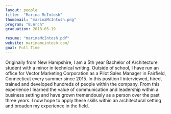 ```yaml
---
layout: people
title:  "Marina McIntosh"
thumbnail: "marinaMcIntosh.png"
program: "B.Arch"
graduation: 2018-05-19

resume: "marinaMcIntosh.pdf"
website: marinamcintosh.com/
goal: Full Time
---
```


Originally from New Hampshire, I am a 5th year Bachelor of Architecture student with a minor in technical writing.
Outside of school, I have run an office for Vector Marketing Corporation as a Pilot Sales Manager in Fairfield, Connecticut every summer since 2015. In this position I interviewed, hired, trained and developed hundreds of people within the company. From this experience I learned the value of communication and leadership within a business setting and have grown tremendously as a person over the past three years. I now hope to apply these skills within an architectural setting and broaden my experience in the field.
